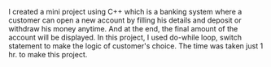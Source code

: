 I created a mini project using C++ which is a banking system where a customer can open a new account by filling his details and deposit or withdraw his money anytime. And at the end, the final amount of the account will be displayed. In this project, I used do-while loop, switch statement to make the logic of customer's choice. The time was taken just 1 hr. to make this project.
